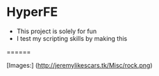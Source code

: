 # HyperFE
- This project is solely for fun
- I test my scripting skills by making this

======

[Images:] (http://jeremylikescars.tk/Misc/rock.png)
 
